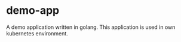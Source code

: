 # demo-app
A demo application written in golang.
This application is used in own kubernetes environment.
